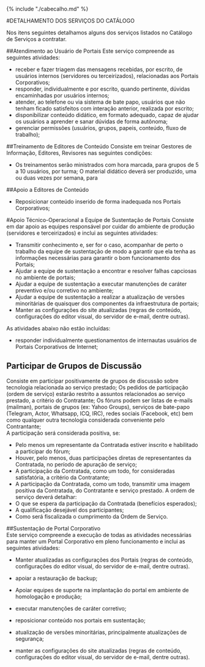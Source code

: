 {% include "./cabecalho.md" %}

#DETALHAMENTO DOS SERVIÇOS DO CATÁLOGO

Nos itens seguintes detalhamos alguns dos serviços listados no Catálogo de Serviços a contratar.  

##Atendimento ao Usuário de Portais
Este serviço compreende as seguintes atividades:
- receber e fazer triagem das mensagens recebidas, por escrito, de usuários internos (servidores ou terceirizados), relacionadas aos Portais Corporativos;
- responder, individualmente e por escrito, quando pertinente, dúvidas encaminhadas por usuários internos; 
- atender, ao telefone ou via sistema de bate papo, usuários que não tenham ficado satisfeitos com interação anterior, realizada por escrito;
- disponibilizar conteúdo didático, em formato adequado, capaz de ajudar os usuários a aprender e sanar dúvidas de forma autônoma;
- gerenciar permissões (usuários, grupos, papeis, conteúdo, fluxo de trabalho);

##Treinamento de Editores de Conteúdo 
Consiste em treinar Gestores de Informação, Editores, Revisores nas seguintes condições:
- Os treinamentos serão ministrados com hora marcada, para grupos de 5 a 10 usuários, por turma;
O material didático deverá ser produzido, uma ou duas vezes por semana, para

##Apoio a Editores de Conteúdo
- Reposicionar conteúdo inserido de forma inadequada nos Portais Corporativos;

#Apoio Técnico-Operacional a Equipe de Sustentação de Portais 
Consiste em dar apoio as equipes responsável por cuidar do ambiente de produção (servidores e terceirizados) e inclui as seguintes atividades:
- Transmitir conhecimento e, ser for o caso, acompanhar de perto o trabalho da equipe de sustentação de modo a garantir que ela tenha as informações necessárias para garantir o bom funcionamento dos Portais;
- Ajudar a equipe de sustentação a encontrar e resolver falhas capciosas no ambiente de portais;
- Ajudar a equipe de sustentação a executar manutenções de caráter preventivo e/ou corretivo no ambiente;
- Ajudar a equipe de sustentação a realizar a atualização de versões minoritárias de quaisquer dos componentes da infraestrutura de portais;
- Manter as configurações do site atualizadas (regras de conteúdo, configurações do editor visual, do servidor de e-mail, dentre outras).

As atividades abaixo não estão incluídas:
- responder individualmente questionamentos de internautas usuários de Portais Corporativos de Internet;

## Participar de Grupos de Discussão 
Consiste em participar positivamente de grupos de discussão sobre tecnologia relacionada ao serviço prestado;
Os pedidos de participação (ordem de serviço) estarão restrito a assuntos relacionados ao serviço prestado, a critério do Contratante;
Os fóruns podem ser listas de e-mails (mailman), portais de grupos (ex: Yahoo Groups), serviços de bate-papo (Telegram, Actor, Whatsapp, ICQ, IRC), redes sociais (Facebook, etc) bem como qualquer outra tecnologia considerada conveniente pelo Contrantante;   
A participação será considerada positiva, se:
- Pelo menos um representante da Contratada estiver inscrito e habilitado a participar do fórum;
- Houver, pelo menos, duas participações diretas de representantes da Contratada, no período de apuração de serviço;
- A participação da Contratada, como um todo, for consideradas satisfatória, a critério da Contratante;
- A participação da Contratada, como um todo, transmitir uma imagem positiva da Contratada, do Contratante e serviço prestado.
A ordem de serviço deverá detalhar:
- O que se espera da participação da Contratada (benefícios esperados);
- A qualificação desejável dos participantes;
- Como será fiscalizada o cumprimento da Ordem de Serviço.
 
##Sustentação de Portal Corporativo  
Este serviço compreende a execução de todas as atividades necessárias para manter um Portal Corporativo em pleno funcionamento e inclui as seguintes atividades:
- Manter atualizadas as configurações dos Portais (regras de conteúdo, configurações do editor visual, do servidor de e-mail, dentre outras).

- apoiar a restauração de backup;
- Apoiar equipes de suporte na implantação do portal em ambiente de homologação e produção;
- executar manutenções de caráter corretivo;
- reposicionar conteúdo nos portais em sustentação;
- atualização de versões minoritárias, principalmente atualizações de segurança;
- manter as configurações do site atualizadas (regras de conteúdo, configurações do editor visual, do servidor de e-mail, dentre outras).



